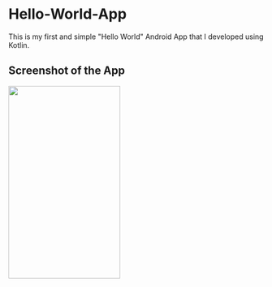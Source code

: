 # Hello-World-App
This is my first and simple "Hello World" Android App that I developed using Kotlin. 

## Screenshot of the App
<img src="https://user-images.githubusercontent.com/76843281/104342963-66170b00-5521-11eb-81dc-083f7015545d.jpg" height="380" width="220">
